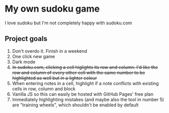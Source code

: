 # My own sudoku game
I love sudoku but I'm not completely happy with sudoku.com

## Project goals
1. Don't overdo it. Finish in a weekend
2. One click new game
3. Dark mode
4. ~~In sudoku.com, clicking a cell higlights its row and column. I'd like the row and column of every other cell with the same number to be highlighted as well but in a lighter colour~~
5. When entering notes in a cell, highlight if a note conflicts with existing cells in row, column and block
6. Vanilla JS so this can easily be hosted with GitHub Pages' free plan
7. Immediately highlighting mistakes (and maybe also the tool in number 5) are "training wheels", which shouldn't be enabled by default